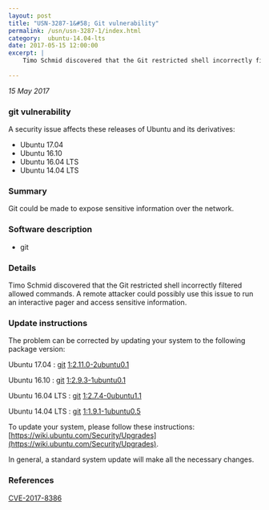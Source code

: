 ```yaml
---
layout: post
title: "USN-3287-1&#58; Git vulnerability"
permalink: /usn/usn-3287-1/index.html
category:  ubuntu-14.04-lts
date: 2017-05-15 12:00:00
excerpt: |
    Timo Schmid discovered that the Git restricted shell incorrectly filtered allowed commands. A remote attacker could possibly use this issue to run an interactive pager and access sensitive information. 
    
--- 
```

 
 

*15 May 2017*

### git vulnerability

A security issue affects these releases of Ubuntu and its derivatives:

* Ubuntu 17.04
* Ubuntu 16.10
* Ubuntu 16.04 LTS
* Ubuntu 14.04 LTS

### Summary

Git could be made to expose sensitive information over the network. 

### Software description

* git 

### Details

Timo Schmid discovered that the Git restricted shell incorrectly filtered allowed commands. A remote attacker could possibly use this issue to run an interactive pager and access sensitive information. 

### Update instructions

The problem can be corrected by updating your system to the following package version:

Ubuntu 17.04
 : [git](https://launchpad.net/ubuntu/+source/git) <span> [1:2.11.0-2ubuntu0.1](https://launchpad.net/ubuntu/+source/git/1:2.11.0-2ubuntu0.1) </span> 

Ubuntu 16.10
 : [git](https://launchpad.net/ubuntu/+source/git) <span> [1:2.9.3-1ubuntu0.1](https://launchpad.net/ubuntu/+source/git/1:2.9.3-1ubuntu0.1) </span> 

Ubuntu 16.04 LTS
 : [git](https://launchpad.net/ubuntu/+source/git) <span> [1:2.7.4-0ubuntu1.1](https://launchpad.net/ubuntu/+source/git/1:2.7.4-0ubuntu1.1) </span> 

Ubuntu 14.04 LTS
 : [git](https://launchpad.net/ubuntu/+source/git) <span> [1:1.9.1-1ubuntu0.5](https://launchpad.net/ubuntu/+source/git/1:1.9.1-1ubuntu0.5) </span> 

To update your system, please follow these instructions: [https://wiki.ubuntu.com/Security/Upgrades](https://wiki.ubuntu.com/Security/Upgrades).

In general, a standard system update will make all the necessary changes. 

### References

 
 [CVE-2017-8386](http://people.ubuntu.com/~ubuntu-security/cve/CVE-2017-8386)
 

